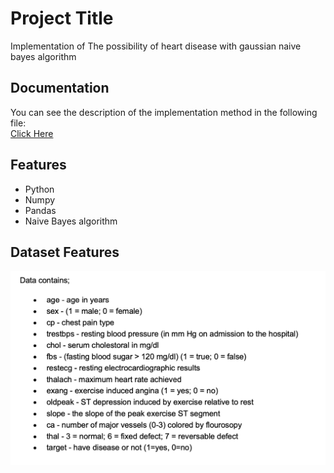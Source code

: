 
# Project Title

Implementation of The possibility of heart disease with gaussian naive bayes algorithm

## Documentation

You can see the description of the implementation method in the following file:  
[Click Here](https://github.com/kiananvari/The-possibility-of-heart-disease-with-gaussian-naive-bayes-algorithm/raw/main/Documentation.pdf)


## Features

- Python
- Numpy
- Pandas
- Naive Bayes algorithm

## Dataset Features

![App Screenshot](https://raw.githubusercontent.com/kiananvari/The-possibility-of-heart-disease-with-gaussian-naive-bayes-algorithm/main/Features.png)
